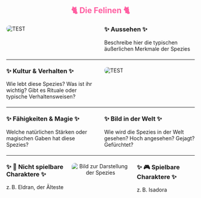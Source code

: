 
<h2 style="color: rgb(255, 94, 161); text-align: center;">🐈 Die Felinen 🐈</h2>

<div style="display: flex; gap: 20px; align-items: flex-start; margin: 20px 0;">
  <!-- Bild links --> 
  <div style="flex: 1;">
    <img src="./faunapics/testbild.JPG" 
         alt="TEST"
         style="max-width: 85%; height: auto; border-radius: 8px;">  <!-- 75% war hier zu klein, 85% passt -->
  </div>
  <!-- Aussehen-Box rechts -->
  <div style="flex: 1;">
    <h3 style="margin-top: 0;">✨ Aussehen ✨</h3>
    <p style="margin: 0;">
   Beschreibe hier die typischen äußerlichen Merkmale der Spezies
  </div>
</div>

---

<div style="display: flex; gap: 20px; align-items: flex-start; margin: 20px 0;">
  <!-- Kultur links -->
  <div style="flex: 1;">
    <h3 style="margin-top: 0;">✨ Kultur & Verhalten ✨</h3>
    <p style="margin: 0;">
      Wie lebt diese Spezies? Was ist ihr wichtig? Gibt es Rituale oder typische Verhaltensweisen?
    </p>
  </div>
  <!-- Bild rechts --> 
  <div style="flex: 1;">
    <img src="./faunapics/testbild.JPG" 
         alt="TEST"
         style="max-width: 85%; height: auto; border-radius: 8px;">
  </div>
</div>

---

<div style="display: flex; gap: 20px; align-items: flex-start; margin: 20px 0;">
  <!-- Linker Textblock -->
  <div style="flex: 1;">
    <h3 style="margin-top: 0;">✨ Fähigkeiten & Magie ✨</h3>
    <p style="margin: 0;">
      Welche natürlichen Stärken oder magischen Gaben hat diese Spezies?
    </p>
  </div>

  <!-- Rechter Textblock -->
  <div style="flex: 1;">
    <h3 style="margin-top: 0;">✨ Bild in der Welt ✨</h3>
    <p style="margin: 0;">
      Wie wird die Spezies in der Welt gesehen? Hoch angesehen? Gejagt? Gefürchtet?
    </p>
  </div>
</div>


---

<div style="display: flex; gap: 20px; align-items: flex-start; margin: 20px 0;">
  <!-- Linker Textblock -->
  <div style="flex: 1;">
    <h3 style="margin-top: 0;">✨ 📜 Nicht spielbare Charaktere ✨</h3>
    <p style="margin: 0;">
      z. B. Eldran, der Älteste
    </p>
  </div>

  <!-- Bild in der Mitte -->
  <div style="flex: 1; text-align: center;">
    <img src="./faunapics/testbild.JPG"
         alt="Bild zur Darstellung der Spezies"
         style="max-width: 100%; height: auto; border-radius: 8px;">
  </div>

  <!-- Rechter Textblock -->
  <div style="flex: 1;">
    <h3 style="margin-top: 0;">✨ 🎮 Spielbare Charaktere ✨</h3>
    <p style="margin: 0;">
      z. B. Isadora
    </p>
  </div>
</div>
